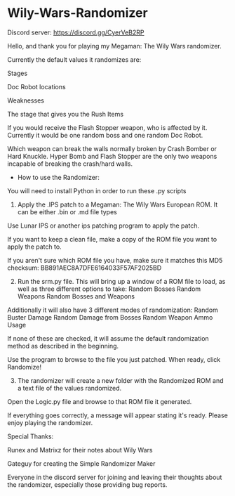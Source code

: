 # Wily-Wars-Randomizer

Discord server: https://discord.gg/CyerVeB2RP

Hello, and thank you for playing my Megaman: The Wily Wars randomizer.

Currently the default values it randomizes are:

Stages

Doc Robot locations

Weaknesses

The stage that gives you the Rush Items

If you would receive the Flash Stopper weapon, who is affected by it. Currently it would be one random boss and one random Doc Robot.

Which weapon can break the walls normally broken by Crash Bomber or Hard Knuckle.
	Hyper Bomb and Flash Stopper are the only two weapons incapable of breaking the crash/hard walls.


- How to use the Randomizer:

You will need to install Python in order to run these .py scripts

1. Apply the .IPS patch to a Megaman: The Wily Wars European ROM. It can be either .bin or .md file types

Use Lunar IPS or another ips patching program to apply the patch.

If you want to keep a clean file, make a copy of the ROM file you want to apply the patch to.

If you aren't sure which ROM file you have, make sure it matches this MD5 checksum:
BB891AEC8A7DFE6164033F57AF2025BD

2. Run the srm.py file. This will bring up a window of a ROM file to load, as well as three different options to take:
Random Bosses
Random Weapons
Random Bosses and Weapons

Additionally it will also have 3 different modes of randomization:
Random Buster Damage
Random Damage from Bosses
Random Weapon Ammo Usage

If none of these are checked, it will assume the default randomization method as described in the beginning.

Use the program to browse to the file you just patched. When ready, click Randomize!

3. The randomizer will create a new folder with the Randomized ROM and a text file of the values randomized.

Open the Logic.py file and browse to that ROM file it generated.

If everything goes correctly, a message will appear stating it's ready. Please enjoy playing the randomizer.

Special Thanks:

Runex and Matrixz for their notes about Wily Wars

Gateguy for creating the Simple Randomizer Maker

Everyone in the discord server for joining and leaving their thoughts about the randomizer, especially those providing bug reports.

